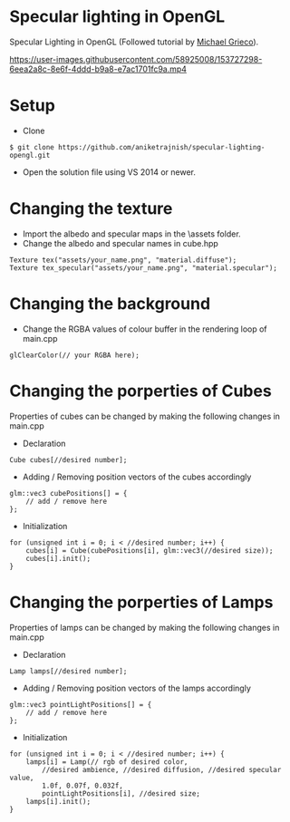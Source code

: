 # Specular lighting in OpenGL
 Specular Lighting in OpenGL (Followed tutorial by [Michael Grieco](https://michaelg29.github.io/)).  

https://user-images.githubusercontent.com/58925008/153727298-6eea2a8c-8e6f-4ddd-b9a8-e7ac1701fc9a.mp4

# Setup
* Clone
 ```
 $ git clone https://github.com/aniketrajnish/specular-lighting-opengl.git
 ```
* Open the solution file using VS 2014 or newer.

# Changing the texture
* Import the albedo and specular maps in the \assets folder.
* Change the albedo and specular names in cube.hpp
```
Texture tex("assets/your_name.png", "material.diffuse");
Texture tex_specular("assets/your_name.png", "material.specular");
```
# Changing the background
* Change the RGBA values of colour buffer in the rendering loop of main.cpp
```
glClearColor(// your RGBA here);
```
# Changing the porperties of Cubes
Properties of cubes can be changed by making the following changes in main.cpp
* Declaration
```
Cube cubes[//desired number];
```
* Adding / Removing position vectors of the cubes accordingly
```
glm::vec3 cubePositions[] = {
    // add / remove here	
};
 ```
* Initialization
```
for (unsigned int i = 0; i < //desired number; i++) {
    cubes[i] = Cube(cubePositions[i], glm::vec3(//desired size));
    cubes[i].init();    
}
 ```
 # Changing the porperties of Lamps
Properties of lamps can be changed by making the following changes in main.cpp
* Declaration
```
Lamp lamps[//desired number];
```
* Adding / Removing position vectors of the lamps accordingly
```
glm::vec3 pointLightPositions[] = {
    // add / remove here	
};
 ```
* Initialization
```
for (unsigned int i = 0; i < //desired number; i++) {
    lamps[i] = Lamp(// rgb of desired color,
    	//desired ambience, //desired diffusion, //desired specular value,
    	1.0f, 0.07f, 0.032f,
    	pointLightPositions[i], //desired size;
    lamps[i].init();
}
 ```

